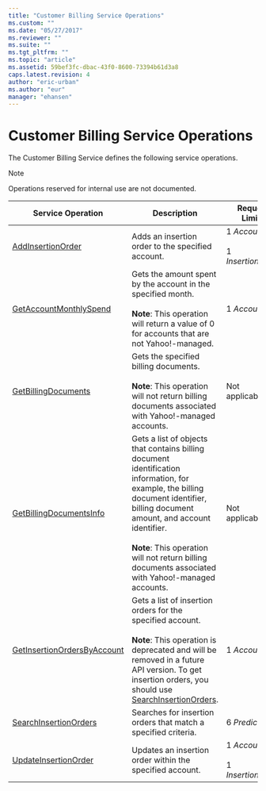 ```yaml
---
title: "Customer Billing Service Operations"
ms.custom: ""
ms.date: "05/27/2017"
ms.reviewer: ""
ms.suite: ""
ms.tgt_pltfrm: ""
ms.topic: "article"
ms.assetid: 59bef3fc-dbac-43f0-8600-73394b61d3a8
caps.latest.revision: 4
author: "eric-urban"
ms.author: "eur"
manager: "ehansen"
---
```

# Customer Billing Service Operations
The Customer Billing Service defines the following service operations.

> [!NOTE]
> Operations reserved for internal use are not documented.

|Service Operation|Description|Request Limits|
|---------------------|---------------|------------------|
|[AddInsertionOrder](../billing-api/addinsertionorder-service-operation.md)|Adds an insertion order to the specified account.|1 *AccountId*<br /><br />1 *InsertionOrder*|
|[GetAccountMonthlySpend](../billing-api/getaccountmonthlyspend-service-operation.md)|Gets the amount spent by the account in the specified month.<br /><br />**Note**: This operation will return a value of 0 for accounts that are not Yahoo!-managed.|1 *AccountId*|
|[GetBillingDocuments](../billing-api/getbillingdocuments-service-operation.md)|Gets the specified billing documents.<br /><br />**Note**: This operation will not return billing documents associated with Yahoo!-managed accounts.|Not applicable.|
|[GetBillingDocumentsInfo](../billing-api/getbillingdocumentsinfo-service-operation.md)|Gets a list of objects that contains billing document identification information, for example, the billing document identifier, billing document amount, and account identifier.<br /><br />**Note**: This operation will not return billing documents associated with Yahoo!-managed accounts.|Not applicable.|
|[GetInsertionOrdersByAccount](../billing-api/getinsertionordersbyaccount-service-operation.md)|Gets a list of insertion orders for the specified account.<br /><br />**Note**: This operation is deprecated and will be removed in a future API version. To get insertion orders, you should use [SearchInsertionOrders](../billing-api/searchinsertionorders-service-operation.md).|1 *AccountId*|
|[SearchInsertionOrders](../billing-api/searchinsertionorders-service-operation.md)|Searches for insertion orders that match a specified criteria.|6 *Predicates*|
|[UpdateInsertionOrder](../billing-api/updateinsertionorder-service-operation.md)|Updates an insertion order within the specified account.|1 *AccountId*<br /><br />1 *InsertionOrder*|
